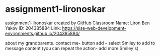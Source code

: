 # assignment1-lironoskar
assignment1-lironoskar created by GitHub Classroom
Name: Liron Ben Yakov
ID: 204385884
Link: https://sise-web-development-environments.github.io/204385884/

about my grandparents.
contact me- button add - select Smiley to add to message content (you can repeat the action- add more Smiley's)
